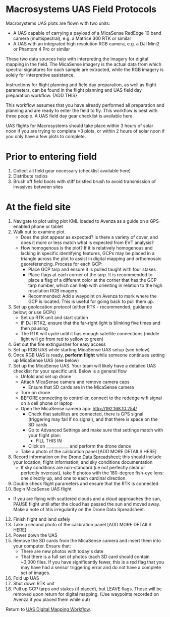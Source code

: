 # Macrosystems UAS Field Protocols

Macrosystems UAS plots are flown with two units:
* A UAS capable of carrying a payload of a MicaSense RedEdge 10 band camera (multispectral), e.g. a Matrice 300 RTK or similar
* A UAS with an integrated high resolution RGB camera, e.g. a DJI Mini2 or Phantom 4 Pro or similar

These two data sources help with interpreting the imagery for digital mapping in the field. The MicaSense imagery is the actual data from which spectral signatures for each sample are extracted, while the RGB imagery is solely for interpretive assistance.

Instructions for flight planning and field day preparation, as well as flight parameters, can be found in the flight planning and UAS field day preparation workflow. {ADD THIS}

This workflow assumes that you have already performed all preparation and planning and are ready to enter the field to fly. This workflow is best with three people. A UAS field day gear checklist is available here.

UAS flights for Macrosystems should take place within 3 hours of solar noon if you are trying to complete >3 plots, or within 2 hours of solar noon if you only have a few plots to complete.

# Prior to entering field
1. Collect all field gear necessary (checklist available here)
2. Distribute radios
3. Brush off field boots with stiff bristled brush to avoid transmission of invasives between sites

# At the field site
1. Navigate to plot using plot KML loaded to Avenza as a guide on a GPS-enabled phone or tablet
2. Walk out to examine plot
   * Does the plot appear as expected? Is there a variety of cover, and does it more or less match what is expected from EVT analysis?
   * How homogenous is the plot? If it is relatively homogenous and lacking in specific identifying features, GCPs may be placed in a triangle across the plot to assist in digital mapping and orthomosaic georeferencing. Process for each GCP:
       * Place GCP tarp and ensure it is pulled taught with four stakes
       * Place flags at each corner of the tarp. It is recommended to place a flag of a different color at the corner that has the GCP tarp number, which can help with orienting in relation to the high resolution RGB imagery.
       * Recommended: Add a waypoint on Avenza to mark where the GCP is located. This is useful for going back to pull them up.
3. Set up geolocation protocol (either RTK - recommended, guidance below; or use GCPs)
   * Set up RTK unit and start station
   * IF DJI RTK2, ensure that the far-right light is blinking five times and then pausing
   * The RTK will cycle until it has enough satellite connections (middle light will go from red to yellow to green)
5. Get out the fire extinguisher for easy access
6. Set up RGB UAS while starting MicaSense UAS setup (see below)
7. Once RGB UAS is ready, **perform flight** while someone continues setting up MicaSense UAS (see below)
8. Set up the MicaSense UAS. Your team will likely have a detailed UAS checklist for your specific unit. Below is a general flow
   * Unfold and set up drone
   * Attach MicaSense camera and remove camera caps
       * Ensure that SD cards are in the MicaSense camera
   * Turn on drone
   * BEFORE connecting to controller, connect to the rededge wifi signal on a cell phone or laptop
   * Open the MicaSense camera app: http://192.168.10.254/
       * Check that satellites are connected, there is GPS signal (triggering may fail if no signal), and that there is space on the SD cards
       * Go to Advanced Settings and make sure that settings match with your flight plan:
           * FILL THIS IN
       * Click on ___________ and perform the drone dance 
   * Take a photo of the calibration panel [ADD MORE DETAILS HERE]
9. Record information on the [Drone Data Spreadsheet](https://docs.google.com/spreadsheets/d/1KahrdF1yzqLVi6hSEmn4hYBvZXWP1Uupj8Vozob_WtY/edit?usp=drive_link); this should include your location, flight information, and sky conditions documentation
   * If sky conditions are non-standard (i.e not perfectly clear or perfectly overcast), take 5 photos with the 180-degree fish-eye lens: one directly up, and one to each cardinal direction.
11. Double check flight parameters and ensure that the RTK is connected
12. Begin MicaSense UAS flight
   * If you are flying with scattered clouds and a cloud approaches the sun, PAUSE flight until after the cloud has passed the sun and moved away. Make a note of htis irregularity on the Drone Data Spreadsheet.
12. Finish flight and land safely
13. Take a second photo of the calibration panel [ADD MORE DETAILS HERE]
14. Power down the UAS
15. Remove the SD cards from the MicaSense camera and insert them into your computer. Ensure that:
    * There are new photos with today's date
    * That there is a full set of photos (each SD card should contain ~3,000 files. If you have significantly fewer, this is a red flag that you may have had a sensor triggering error and do not have a complete set of images.
16. Fold up UAS
17. Shut down RTK unit
18. Pull up GCP tarps and stakes (if placed), but LEAVE flags. These will be removed upon return for digital mapping. (Use waypoints recorded on Avenza if you placed them while out)

Return to [UAS Digital Mapping Workflow](https://github.com/earthlab/macrosystems_fieldwork_hub/blob/main/uas_digital_mapping_workflow.md).
